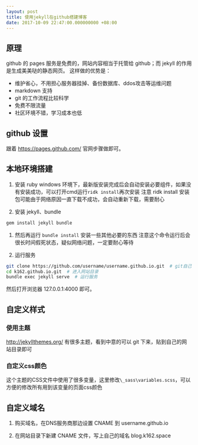 ```yaml
---
layout: post
title: 使用jekyll在github搭建博客
date: 2017-10-09 22:47:00.000000000 +08:00
---
```



## 原理
github 的 pages 服务是免费的，网站内容相当于托管给 github；而 jekyll 的作用是生成美美哒的静态网页。
这样做的优势是：
- 维护省心，不用担心服务器挂掉、备份数据库、ddos攻击等运维问题
- markdown 支持
- git 的工作流程比较科学
- 免费不限流量
- 社区环境不错，学习成本也低

## github 设置
跟着 https://pages.github.com/ 官网步骤做即可。

## 本地环境搭建
1. 安装 ruby
windows 环境下，最新版安装完成后会自动安装必要组件，如果没有安装成功，可以打开cmd运行`ridk install`再次安装
注意 ridk install 安装包可能由于网络原因一直下载不成功，会自动重新下载，需要耐心

1. 安装 jekyll、bundle
```bash
gem install jekyll bundle
```

1. 然后再运行 `bundle install` 安装一些其他必要的东西
注意这个命令运行后会很长时间假死状态，疑似网络问题，一定要耐心等待

1. 运行服务
```bash
git clone https://github.com/username/username.github.io.git  # git自己的网站到本地
cd k162.github.io.git  # 进入网站目录
bundle exec jekyll serve  # 运行服务
```
然后打开浏览器 127.0.0.1:4000 即可。

## 自定义样式
### 使用主题
http://jekyllthemes.org/ 有很多主题，看到中意的可以 git 下来，贴到自己的网站目录即可

### 自定义css颜色
这个主题的CSS文件中使用了很多变量，这里修改`\_sass\variables.scss`，可以方便的修改所有用到该变量的页面css颜色

## 自定义域名
1. 购买域名，在DNS服务商那边设置 CNAME 到 username.github.io

1. 在网站目录下新建 CNAME 文件，写上自己的域名 blog.k162.space